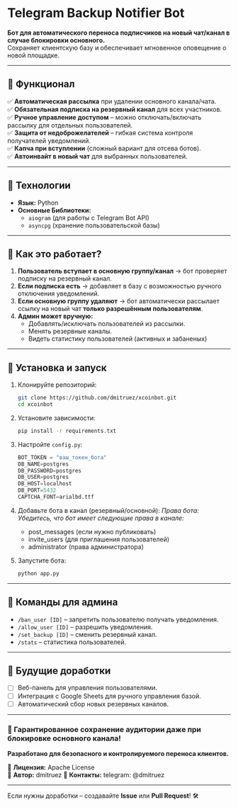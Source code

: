 # **Telegram Backup Notifier Bot**  

**Бот для автоматического переноса подписчиков на новый чат/канал в случае блокировки основного.**  
Сохраняет клиентскую базу и обеспечивает мгновенное оповещение о новой площадке.  

---

## **🔹 Функционал**  
✅ **Автоматическая рассылка** при удалении основного канала/чата.  
✅ **Обязательная подписка на резервный канал** для всех участников.  
✅ **Ручное управление доступом** – можно отключать/включать рассылку для отдельных пользователей.  
✅ **Защита от недоброжелателей** – гибкая система контроля получателей уведомлений.  
✅ **Капча при вступлении** (сложный вариант для отсева ботов).  
✅ **Автоинвайт в новый чат** для выбранных пользователей.  

---

## **🔹 Технологии**  
- **Язык:** Python  
- **Основные Библиотеки:**  
  - `aiogram` (для работы с Telegram Bot API)  
  - `asyncpg` (хранение пользовательской базы)  
---

## **🔹 Как это работает?**  
1. **Пользователь вступает в основную группу/канал** → бот проверяет подписку на резервный канал.  
2. **Если подписка есть** → добавляет в базу с возможностью ручного отключения уведомлений.  
3. **Если основную группу удаляют** → бот автоматически рассылает ссылку на новый чат **только разрешённым пользователям**.  
4. **Админ может вручную:**  
   - Добавлять/исключать пользователей из рассылки.   
   - Менять резервные каналы.
   - Видеть статистику пользователей (активных и забаненых)

---

## **🔹 Установка и запуск**  
1. Клонируйте репозиторий:  
   ```bash
   git clone https://github.com/dmitruez/xcoinbot.git
   cd xcoinbot
   ```
2. Установите зависимости:  
   ```bash
   pip install -r requirements.txt
   ```
3. Настройте `config.py`:  
   ```python
   BOT_TOKEN = "ваш_токен_бота"
   DB_NAME=postgres
   DB_PASSWORD=postgres
   DB_USER=postgres
   DB_HOST=localhost
   DB_PORT=5432
   CAPTCHA_FONT=arialbd.ttf

   ```

4. Добавьте бота в канал (резервный/основной):
   *Права бота: Убедитесь, что бот имеет следующие права в канале:*
    - post_messages (если нужно публиковать)
    - invite_users (для приглашения пользователей)
    - administrator (права администратора)


5. Запустите бота:  
   ```bash
   python app.py
   ```

---

## **🔹 Команды для админа**  
- `/ban_user [ID]` – запретить пользователю получать уведомления.  
- `/allow_user [ID]` – разрешить уведомления.  
- `/set_backup [ID]` – сменить резервный канал.  
- `/stats` – статистика пользователей.  

---

## **🔹 Будущие доработки**  
- [ ] Веб-панель для управления пользователями.  
- [ ] Интеграция с Google Sheets для ручного управления базой.  
- [ ] Автоматический сбор новых резервных каналов.  

---

### **🚀 Гарантированное сохранение аудитории даже при блокировке основного канала!**  
**Разработано для безопасного и контролируемого переноса клиентов.**  

📌 **Лицензия:**  Apache License  
📌 **Автор:** dmitruez
📌 **Контакты:** telegram: @dmitruez

--- 

Если нужны доработки – создавайте **Issue** или **Pull Request**! 🛠️
